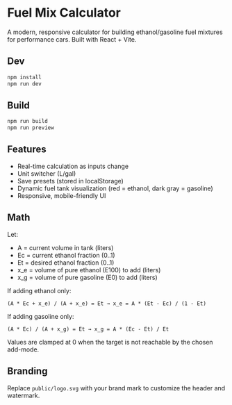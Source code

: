 # Fuel Mix Calculator

A modern, responsive calculator for building ethanol/gasoline fuel mixtures for performance cars. Built with React + Vite.

## Dev

```bash
npm install
npm run dev
```

## Build

```bash
npm run build
npm run preview
```

## Features
- Real-time calculation as inputs change
- Unit switcher (L/gal)
- Save presets (stored in localStorage)
- Dynamic fuel tank visualization (red = ethanol, dark gray = gasoline)
- Responsive, mobile-friendly UI

## Math
Let:
- A = current volume in tank (liters)
- Ec = current ethanol fraction (0..1)
- Et = desired ethanol fraction (0..1)
- x_e = volume of pure ethanol (E100) to add (liters)
- x_g = volume of pure gasoline (E0) to add (liters)

If adding ethanol only:
```
(A * Ec + x_e) / (A + x_e) = Et → x_e = A * (Et - Ec) / (1 - Et)
```
If adding gasoline only:
```
(A * Ec) / (A + x_g) = Et → x_g = A * (Ec - Et) / Et
```
Values are clamped at 0 when the target is not reachable by the chosen add-mode.

## Branding
Replace `public/logo.svg` with your brand mark to customize the header and watermark.
